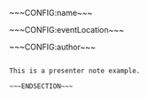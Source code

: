 <!SLIDE[bg=/global/_images/backgrounds/pp_strasse_bunt_kl.jpg]>
<div class="intro-thema"><p>~~~CONFIG:name~~~</p></div>
<div class="intro-eventName"><p>~~~CONFIG:eventLocation~~~</p></div>
<div class="intro-author"><p>~~~CONFIG:author~~~</p></div>

~~~SECTION:notes~~~

This is a presenter note example.

~~~ENDSECTION~~~
